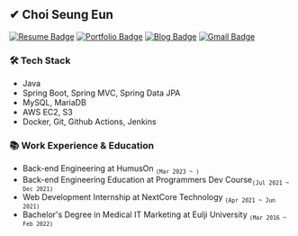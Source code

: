 ## ✔ Choi Seung Eun

<div>
  
  [![Resume Badge](http://img.shields.io/badge/-Resume-blueviolet?style=flat&logo=notion)](https://cse0518.notion.site/SeungEun-Choi-fd3cb8a04edc4c11b0c8607e1c78b296)
  [![Portfolio Badge](http://img.shields.io/badge/-Portfolio-6DB33F?style=flat&logoColor=white&logo=spring)](https://cse0518.notion.site/Portfolio-b478a4ba6f9848c9956f5a997518a581)
  [![Blog Badge](http://img.shields.io/badge/-Blog-FF4088?style=flat&logoColor=white&logo=hugo)](https://cse0518.github.io/)
  [![Gmail Badge](https://img.shields.io/badge/Gmail-EA4335?style=flat&logo=Gmail&logoColor=white)](mailto:csedev0518@gmail.com)

</div>

### 🛠️ Tech Stack

- Java
- Spring Boot, Spring MVC, Spring Data JPA
- MySQL, MariaDB
- AWS EC2, S3
- Docker, Git, Github Actions, Jenkins

### 📚 Work Experience & Education

- Back-end Engineering at HumusOn <sub>`(Mar 2023 ~ )`</sub>
- Back-end Engineering Education at Programmers Dev Course<sub>`(Jul 2021 ~ Dec 2021)`</sub>
- Web Development Internship at NextCore Technology <sub>`(Apr 2021 ~ Jun 2021)`</sub>
- Bachelor's Degree in Medical IT Marketing at Eulji University <sub>`(Mar 2016 ~ Feb 2022)`</sub>
